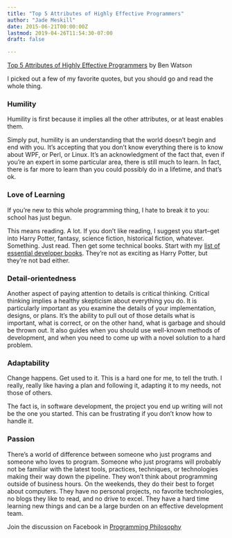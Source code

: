```yaml
---
title: "Top 5 Attributes of Highly Effective Programmers"
author: "Jade Meskill"
date: 2015-06-21T00:00:00Z
lastmod: 2019-04-26T11:54:30-07:00
draft: false

---
```


[Top 5 Attributes of Highly Effective Programmers](http://www.philosophicalgeek.com/2008/01/20/5-attributes-of-highly-effective-programmers/) by Ben Watson  

I picked out a few of my favorite quotes, but you should go and read the whole thing.  

 


### Humility


 



Humility is first because it implies all the other attributes, or at least enables them.  

Simply put, humility is an understanding that the world doesn’t begin and end with you. It’s accepting that you don’t know everything there is to know about WPF, or Perl, or Linux. It’s an acknowledgment of the fact that, even if you’re an expert in some particular area, there is still much to learn. In fact, there is far more to learn than you could possibly do in a lifetime, and that’s ok.



 


### Love of Learning


 



If you’re new to this whole programming thing, I hate to break it to you: school has just begun.  

This means reading. A lot. If you don’t like reading, I suggest you start–get into Harry Potter, fantasy, science fiction, historical fiction, whatever. Something. Just read. Then get some technical books. Start with my [list of essential developer books](http://www.philosophicalgeek.com/2007/11/21/books/). They’re not as exciting as Harry Potter, but they’re not bad either.



  

 


### Detail-orientedness


 



Another aspect of paying attention to details is critical thinking. Critical thinking implies a healthy skepticism about everything you do. It is particularly important as you examine the details of your implementation, designs, or plans. It’s the ability to pull out of those details what is important, what is correct, or on the other hand, what is garbage and should be thrown out. It also guides when you should use well-known methods of development, and when you need to come up with a novel solution to a hard problem.



 


### Adaptability


 



Change happens. Get used to it. This is a hard one for me, to tell the truth. I really, really like having a plan and following it, adapting it to my needs, not those of others.  

The fact is, in software development, the project you end up writing will not be the one you started. This can be frustrating if you don’t know how to handle it.



 


### Passion


 



There’s a world of difference between someone who just programs and someone who loves to program. Someone who just programs will probably not be familiar with the latest tools, practices, techniques, or technologies making their way down the pipeline. They won’t think about programming outside of business hours. On the weekends, they do their best to forget about computers. They have no personal projects, no favorite technologies, no blogs they like to read, and no drive to excel. They have a hard time learning new things and can be a large burden on an effective development team.



  

Join the discussion on Facebook in [Programming Philosophy](https://www.facebook.com/groups/programming.philosophy/permalink/960605987323121/)
